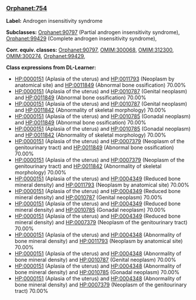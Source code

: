 
### [Orphanet:754](http://www.orpha.net/ORDO/Orphanet_754)
**Label:** Androgen insensitivity syndrome

**Subclasses:** [Orphanet:90797](http://www.orpha.net/ORDO/Orphanet_90797) (Partial androgen insensitivity syndrome), [Orphanet:99429](http://www.orpha.net/ORDO/Orphanet_99429) (Complete androgen insensitivity syndrome), 

**Corr. equiv. classes:** [Orphanet:90797](http://www.orpha.net/ORDO/Orphanet_90797), [OMIM:300068](http://purl.obolibrary.org/obo/OMIM_300068), [OMIM:312300](http://purl.obolibrary.org/obo/OMIM_312300), [OMIM:300274](http://purl.obolibrary.org/obo/OMIM_300274), [Orphanet:99429](http://www.orpha.net/ORDO/Orphanet_99429), 

**Class expressions from DL-Learner:**

- [HP:0000151](http://purl.obolibrary.org/obo/HP_0000151) (Aplasia of the uterus) and [HP:0011793](http://purl.obolibrary.org/obo/HP_0011793) (Neoplasm by anatomical site) and [HP:0011849](http://purl.obolibrary.org/obo/HP_0011849) (Abnormal bone ossification) 70.00%
- [HP:0000151](http://purl.obolibrary.org/obo/HP_0000151) (Aplasia of the uterus) and [HP:0010787](http://purl.obolibrary.org/obo/HP_0010787) (Genital neoplasm) and [HP:0011849](http://purl.obolibrary.org/obo/HP_0011849) (Abnormal bone ossification) 70.00%
- [HP:0000151](http://purl.obolibrary.org/obo/HP_0000151) (Aplasia of the uterus) and [HP:0010787](http://purl.obolibrary.org/obo/HP_0010787) (Genital neoplasm) and [HP:0011842](http://purl.obolibrary.org/obo/HP_0011842) (Abnormality of skeletal morphology) 70.00%
- [HP:0000151](http://purl.obolibrary.org/obo/HP_0000151) (Aplasia of the uterus) and [HP:0010785](http://purl.obolibrary.org/obo/HP_0010785) (Gonadal neoplasm) and [HP:0011849](http://purl.obolibrary.org/obo/HP_0011849) (Abnormal bone ossification) 70.00%
- [HP:0000151](http://purl.obolibrary.org/obo/HP_0000151) (Aplasia of the uterus) and [HP:0010785](http://purl.obolibrary.org/obo/HP_0010785) (Gonadal neoplasm) and [HP:0011842](http://purl.obolibrary.org/obo/HP_0011842) (Abnormality of skeletal morphology) 70.00%
- [HP:0000151](http://purl.obolibrary.org/obo/HP_0000151) (Aplasia of the uterus) and [HP:0007379](http://purl.obolibrary.org/obo/HP_0007379) (Neoplasm of the genitourinary tract) and [HP:0011849](http://purl.obolibrary.org/obo/HP_0011849) (Abnormal bone ossification) 70.00%
- [HP:0000151](http://purl.obolibrary.org/obo/HP_0000151) (Aplasia of the uterus) and [HP:0007379](http://purl.obolibrary.org/obo/HP_0007379) (Neoplasm of the genitourinary tract) and [HP:0011842](http://purl.obolibrary.org/obo/HP_0011842) (Abnormality of skeletal morphology) 70.00%
- [HP:0000151](http://purl.obolibrary.org/obo/HP_0000151) (Aplasia of the uterus) and [HP:0004349](http://purl.obolibrary.org/obo/HP_0004349) (Reduced bone mineral density) and [HP:0011793](http://purl.obolibrary.org/obo/HP_0011793) (Neoplasm by anatomical site) 70.00%
- [HP:0000151](http://purl.obolibrary.org/obo/HP_0000151) (Aplasia of the uterus) and [HP:0004349](http://purl.obolibrary.org/obo/HP_0004349) (Reduced bone mineral density) and [HP:0010787](http://purl.obolibrary.org/obo/HP_0010787) (Genital neoplasm) 70.00%
- [HP:0000151](http://purl.obolibrary.org/obo/HP_0000151) (Aplasia of the uterus) and [HP:0004349](http://purl.obolibrary.org/obo/HP_0004349) (Reduced bone mineral density) and [HP:0010785](http://purl.obolibrary.org/obo/HP_0010785) (Gonadal neoplasm) 70.00%
- [HP:0000151](http://purl.obolibrary.org/obo/HP_0000151) (Aplasia of the uterus) and [HP:0004349](http://purl.obolibrary.org/obo/HP_0004349) (Reduced bone mineral density) and [HP:0007379](http://purl.obolibrary.org/obo/HP_0007379) (Neoplasm of the genitourinary tract) 70.00%
- [HP:0000151](http://purl.obolibrary.org/obo/HP_0000151) (Aplasia of the uterus) and [HP:0004348](http://purl.obolibrary.org/obo/HP_0004348) (Abnormality of bone mineral density) and [HP:0011793](http://purl.obolibrary.org/obo/HP_0011793) (Neoplasm by anatomical site) 70.00%
- [HP:0000151](http://purl.obolibrary.org/obo/HP_0000151) (Aplasia of the uterus) and [HP:0004348](http://purl.obolibrary.org/obo/HP_0004348) (Abnormality of bone mineral density) and [HP:0010787](http://purl.obolibrary.org/obo/HP_0010787) (Genital neoplasm) 70.00%
- [HP:0000151](http://purl.obolibrary.org/obo/HP_0000151) (Aplasia of the uterus) and [HP:0004348](http://purl.obolibrary.org/obo/HP_0004348) (Abnormality of bone mineral density) and [HP:0010785](http://purl.obolibrary.org/obo/HP_0010785) (Gonadal neoplasm) 70.00%
- [HP:0000151](http://purl.obolibrary.org/obo/HP_0000151) (Aplasia of the uterus) and [HP:0004348](http://purl.obolibrary.org/obo/HP_0004348) (Abnormality of bone mineral density) and [HP:0007379](http://purl.obolibrary.org/obo/HP_0007379) (Neoplasm of the genitourinary tract) 70.00%



